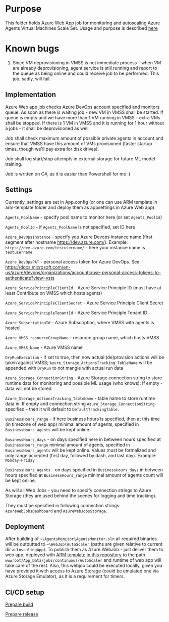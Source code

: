 # Purpose

This folder holds Azure Web App job for monitoring and autoscaling Azure Agents Virtual Machines Scale Set. Usage and purpose is described [here](https://dobryak.org/self-hosted-agents-at-azure-devops-a-little-cost-saving-trick/)

# Known bugs

1. Since VM deprovisioning in VMSS is not immediate process - when VM are already deprovisioning, agent service is still running and report to the queue as being online and could receive job to be performed. This job, sadly, will fail.

## Implementation

Azure Web app job checks Azure DevOps account specified and monitors queue. As soon as there is waiting job - new VM in VMSS shall be started.
If queue is empty and we have more than 1 VM running in VMSS - extra VMs shall be stopped. If there is 1 VM in VMSS and it is running for 1 hour without a jobs - it shall be deprovisioned as well.

Job shall check maximum amount of possible private agents in account and ensure that VMSS have this amount of VMs provisioned (faster startup times, though we'll pay extra for disk drives).

Job shall log start/stop attempts in external storage for future ML model training. 

Job is written on C#, as it is easier than Powershell for me :)

## Settings 

Currently, settings are set in App.config (or one can use ARM template in arm-template folder and deploy them as appsettings in Azure Web app).

```Agents_PoolName``` - specify pool name to monitor here (or set ```Agents_PoolId```)

```Agents_PoolId``` - if ```Agents_PoolName``` is not specified, set ID here

```Azure_DevOpsInstance``` - specify you Azure Devops instance name (first segment after hostname https://dev.azure.com/). Example: ```https://dev.azure.com/testusername/``` - here your instance name is ```testusername```

```Azure_DevOpsPAT``` - personal access token for Azure DevOps. See https://docs.microsoft.com/en-us/azure/devops/organizations/accounts/use-personal-access-tokens-to-authenticate?view=vsts 

```Azure_ServicePrincipleClientId``` - Azure Service Principle ID (must have at least Contribute on VMSS which hosts agents)

```Azure_ServicePrincipleClientSecret``` - Azure Service Principle Client Secret

```Azure_ServicePrincipleTenantId``` - Azure Service Principle Tenant ID

```Azure_SubscriptionId``` - Azure Subscription, where VMSS with agents is hosted

```Azure_VMSS_resourceGroupName``` - resource group name, which hosts VMSS

```Azure_VMSS_Name``` - Azure VMSS name

```DryRunExecution``` - if set to true, then now actual (de)provision actions will be taken against VMSS; ```Azure_Storage_ActionsTracking_TableName``` will be appended with ```DryRun``` to not mangle with actual run data

```Azure_Storage_ConnectionString``` - Azure Storage connection string to store runtime data for monitoring and possible ML usage (who knows). If empty - data will not be stored

```Azure_Storage_ActionsTracking_TableName``` - table name to store runtime data in. If empty and connection string ```Azure_Storage_ConnectionString``` specified - then it will default to ```DefaultTrackingTable```.

```BusinessHours_range``` - if here business hours is specified, then at this time (in timezone of web app) minimal amount of agents, specified in ```BusinessHours_agents``` will be kept online.

```BusinessHours_days``` - on days specified here in between hours specified at ```BusinessHours_range``` minimal amount of agents, specified in ```BusinessHours_agents``` will be kept online. Values must be formalized and only range accepted (first day, followed by dash, and last day). Example: ```Monday-Friday```

```BusinessHours_agents``` -  on days specified in ```BusinessHours_days``` in between hours specified at ```BusinessHours_range``` minimal amount of agents count will be kept online.

As will all Web Jobs - you need to specify connection strings to Azure Storage (they are used behind the scenes for logging and time tracking).

They must be specified in following connection strings: ```AzureWebJobsDashboard``` and ```AzureWebJobsStorage```.

## Deployment

After building of ```~\AgentsMonitor\AgentsMonitor.sln``` all required binaries will be outputted to ```~\WebJob\AutoScaler``` (paths are given relative to current dir ```autoscalingApp```). To publish them as Azure WebJob - just deliver them to web app, deployed with [ARM template in this repository](./arm-template/) to the path ```wwwroot/App_Data/jobs/continuous/AutoScaler``` and runtime of web app will take care of the rest. Also, this webjob could be executed locally, given you have provided it with access to Azure Storage (could be emulated one via Azure Storage Emulator), as it is a requirement for timers.

## CI/CD setup

[Prepare build](..\docs\autoscaler-app-build.md)

[Prepare release](..\docs\autoscaler-app-release.md)
